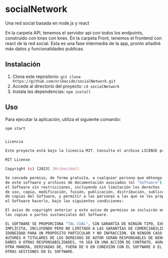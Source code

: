 # socialNetwork
Una red social basada en node.js y react

En la carpeta API, tenemos el servidor api con todos los endpoints, construido con knex con knex. En la carpeta Front, tenemos el frontend con react de la red social. Esta es una fase intermedia de la app, pronto añadiré más datos y funcionalidades
publicas.

## Instalación
1. Clona este repositorio: `git clone https://github.com/nrikecido/socialNetwork.git`
2. Accede al directorio del proyecto: `cd socialNetwork`
3. Instala las dependencias: `npm install`

## Uso
Para ejecutar la aplicación, utiliza el siguiente comando:
```bash
npm start


Licencia

Este proyecto está bajo la licencia MIT. Consulta el archivo LICENSE para obtener más detalles.

MIT License

Copyright (c) [2023] [Nrikecidot]

Se concede permiso, de forma gratuita, a cualquier persona que obtenga una copia
de este software y archivos de documentación asociados (el "Software"), para tratar
el Software sin restricciones, incluyendo sin limitación los derechos
de uso, copia, modificación, fusión, publicación, distribución, sublicencia y/o venta
de copias del Software, y permitir a las personas a las que se les proporcione
el Software hacerlo, bajo las siguientes condiciones:

El aviso de copyright anterior y este aviso de permisos se incluirán en todas
las copias o partes sustanciales del Software.

EL SOFTWARE SE PROPORCIONA "TAL CUAL", SIN GARANTÍA DE NINGÚN TIPO, EXPRESA O
IMPLÍCITA, INCLUYENDO PERO NO LIMITADO A LAS GARANTÍAS DE COMERCIABILIDAD,
IDONEIDAD PARA UN PROPÓSITO PARTICULAR Y NO INFRACCIÓN. EN NINGÚN CASO LOS
AUTORES O TITULARES DE LOS DERECHOS DE AUTOR SERÁN RESPONSABLES DE NINGUNA RECLAMACIÓN,
DAÑOS U OTRAS RESPONSABILIDADES, YA SEA EN UNA ACCIÓN DE CONTRATO, AGRAVIO O DE
OTRA MANERA, DERIVADAS DE, FUERA DE O EN CONEXIÓN CON EL SOFTWARE O EL USO O
OTRAS GESTIONES EN EL SOFTWARE.
